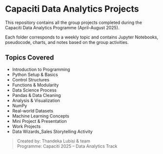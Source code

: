 # Capaciti Data Analytics Projects

This repository contains all the group projects completed during the Capaciti Data Analytics Programme (April–August 2025).

Each folder corresponds to a weekly topic and contains Jupyter Notebooks, pseudocode, charts, and notes based on the group activities.

## Topics Covered
- Introduction to Programming
- Python Setup & Basics
- Control Structures
- Functions & Modularity
- Data Science Process
- Pandas & Data Cleaning
- Analysis & Visualization
- NumPy
- Real-world Datasets
- Machine Learning Concepts
- Mini Project & Presentation
- Work Projects
- Data Wizards_Sales Storytelling Activity

> Created by: Thandeka Lubisi & team  
> Programme: Capaciti 2025 – Data Analytics Track
